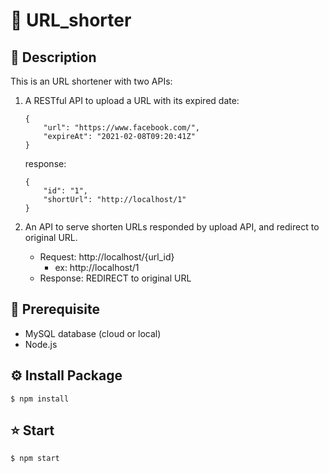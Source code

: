 # :link: URL_shorter

## :page_with_curl: Description
This is an URL shortener with two APIs:
1. A RESTful API to upload a URL with its expired date: 

    ```json=
    {
        "url": "https://www.facebook.com/",
        "expireAt": "2021-02-08T09:20:41Z"
    }
    ```
    response:
    ```json=
    {
        "id": "1",
        "shortUrl": "http://localhost/1"
    }
    ```
2. An API to serve shorten URLs responded by upload API, and redirect to original URL.
    - Request:
         http://localhost/{url_id} 
        - ex: http://localhost/1
    - Response:
        REDIRECT to original URL

## :toolbox: Prerequisite
- MySQL database (cloud or local)
- Node.js

## :gear: Install Package
```shell=
$ npm install
```

## :star: Start
```shell=
$ npm start
```

